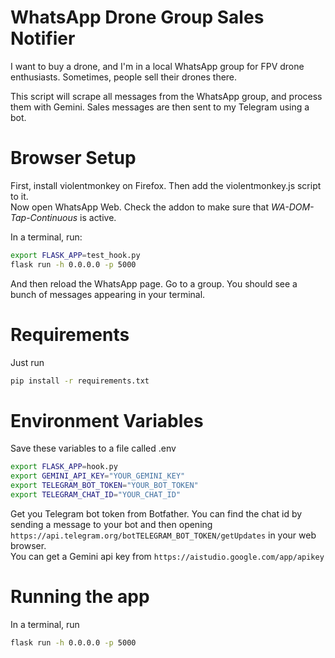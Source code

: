 # WhatsApp Drone Group Sales Notifier  
I want to buy a drone, and I'm in a local WhatsApp group for FPV drone enthusiasts. Sometimes, people sell their drones there.
  
This script will scrape all messages from the WhatsApp group, and process them with Gemini. Sales messages are then sent to my Telegram using a bot.  

# Browser Setup  
First, install violentmonkey on Firefox. Then add the violentmonkey.js script to it.  
Now open WhatsApp Web. Check the addon to make sure that _WA-DOM-Tap-Continuous_ is active.  

In a terminal, run:  
```bash
export FLASK_APP=test_hook.py
flask run -h 0.0.0.0 -p 5000
```  
And then reload the WhatsApp page. Go to a group. You should see a bunch of messages appearing in your terminal.  


# Requirements  
Just run  
```bash
pip install -r requirements.txt
```  

# Environment Variables  
Save these variables to a file called .env  
```bash
export FLASK_APP=hook.py
export GEMINI_API_KEY="YOUR_GEMINI_KEY"
export TELEGRAM_BOT_TOKEN="YOUR_BOT_TOKEN"
export TELEGRAM_CHAT_ID="YOUR_CHAT_ID"
```  

Get you Telegram bot token from Botfather. You can find the chat id by sending a message to your bot and then opening `https://api.telegram.org/botTELEGRAM_BOT_TOKEN/getUpdates` in your web browser.  
You can get a Gemini api key from `https://aistudio.google.com/app/apikey`  

# Running the app  
In a terminal, run  
```bash
flask run -h 0.0.0.0 -p 5000
```
